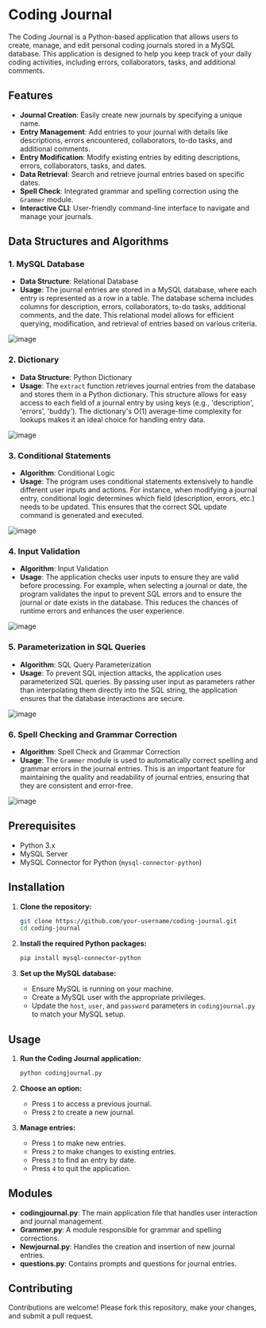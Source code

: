 # Coding Journal

The Coding Journal is a Python-based application that allows users to create, manage, and edit personal coding journals stored in a MySQL database. This application is designed to help you keep track of your daily coding activities, including errors, collaborators, tasks, and additional comments.

## Features

- **Journal Creation**: Easily create new journals by specifying a unique name.
- **Entry Management**: Add entries to your journal with details like descriptions, errors encountered, collaborators, to-do tasks, and additional comments.
- **Entry Modification**: Modify existing entries by editing descriptions, errors, collaborators, tasks, and dates.
- **Data Retrieval**: Search and retrieve journal entries based on specific dates.
- **Spell Check**: Integrated grammar and spelling correction using the `Grammer` module.
- **Interactive CLI**: User-friendly command-line interface to navigate and manage your journals.

## Data Structures and Algorithms

### 1. **MySQL Database**
   - **Data Structure**: Relational Database
   - **Usage**: The journal entries are stored in a MySQL database, where each entry is represented as a row in a table. The database schema includes columns for description, errors, collaborators, to-do tasks, additional comments, and the date. This relational model allows for efficient querying, modification, and retrieval of entries based on various criteria.

![image](https://github.com/user-attachments/assets/eab5ad96-204d-4a61-9c4f-824df4b93327)


### 2. **Dictionary**
   - **Data Structure**: Python Dictionary
   - **Usage**: The `extract` function retrieves journal entries from the database and stores them in a Python dictionary. This structure allows for easy access to each field of a journal entry by using keys (e.g., 'description', 'errors', 'buddy'). The dictionary's O(1) average-time complexity for lookups makes it an ideal choice for handling entry data.

![image](https://github.com/user-attachments/assets/721d15f8-e53b-431b-b933-b9950eff2e93)


### 3. **Conditional Statements**
   - **Algorithm**: Conditional Logic
   - **Usage**: The program uses conditional statements extensively to handle different user inputs and actions. For instance, when modifying a journal entry, conditional logic determines which field (description, errors, etc.) needs to be updated. This ensures that the correct SQL update command is generated and executed.

![image](https://github.com/user-attachments/assets/f9ae2ba4-6203-4577-92c2-2fb103403553)

### 4. **Input Validation**
   - **Algorithm**: Input Validation
   - **Usage**: The application checks user inputs to ensure they are valid before processing. For example, when selecting a journal or date, the program validates the input to prevent SQL errors and to ensure the journal or date exists in the database. This reduces the chances of runtime errors and enhances the user experience.

![image](https://github.com/user-attachments/assets/478d0bcb-ffc4-4712-9349-63a64ff8015d)


### 5. **Parameterization in SQL Queries**
   - **Algorithm**: SQL Query Parameterization
   - **Usage**: To prevent SQL injection attacks, the application uses parameterized SQL queries. By passing user input as parameters rather than interpolating them directly into the SQL string, the application ensures that the database interactions are secure.

![image](https://github.com/user-attachments/assets/144a4488-6ce8-4ad6-8bf1-6608553251a6)

### 6. **Spell Checking and Grammar Correction**
   - **Algorithm**: Spell Check and Grammar Correction
   - **Usage**: The `Grammer` module is used to automatically correct spelling and grammar errors in the journal entries. This is an important feature for maintaining the quality and readability of journal entries, ensuring that they are consistent and error-free.

![image](https://github.com/user-attachments/assets/88c3fbef-44e3-4982-9484-24e0dffa1394)


## Prerequisites

- Python 3.x
- MySQL Server
- MySQL Connector for Python (`mysql-connector-python`)

## Installation

1. **Clone the repository:**

    ```bash
    git clone https://github.com/your-username/coding-journal.git
    cd coding-journal
    ```

2. **Install the required Python packages:**

    ```bash
    pip install mysql-connector-python
    ```

3. **Set up the MySQL database:**

    - Ensure MySQL is running on your machine.
    - Create a MySQL user with the appropriate privileges.
    - Update the `host`, `user`, and `password` parameters in `codingjournal.py` to match your MySQL setup.

## Usage

1. **Run the Coding Journal application:**

    ```bash
    python codingjournal.py
    ```

2. **Choose an option:**

    - Press `1` to access a previous journal.
    - Press `2` to create a new journal.

3. **Manage entries:**

    - Press `1` to make new entries.
    - Press `2` to make changes to existing entries.
    - Press `3` to find an entry by date.
    - Press `4` to quit the application.

## Modules

- **codingjournal.py**: The main application file that handles user interaction and journal management.
- **Grammer.py**: A module responsible for grammar and spelling corrections.
- **Newjournal.py**: Handles the creation and insertion of new journal entries.
- **questions.py**: Contains prompts and questions for journal entries.

## Contributing

Contributions are welcome! Please fork this repository, make your changes, and submit a pull request. 
